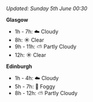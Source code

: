*Updated: Sunday 5th June 00:30*

**Glasgow**

* 1h - 7h: :cloud: Cloudy
* 8h: :sunny: Clear
* 9h - 11h: :partly_sunny: Partly Cloudy
* 12h: :sunny: Clear

**Edinburgh**

* 1h - 4h: :cloud: Cloudy
* 5h - 7h: :foggy: Foggy
* 8h - 12h: :partly_sunny: Partly Cloudy
